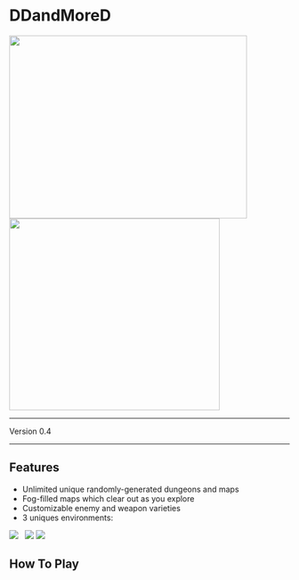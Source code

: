 # DDandMoreD
  
<img src="https://github.com/arzafiruddin/DDandMoreD/blob/d739a5978eb8aa129c03815dbf010dbac268e5b1/readme_assets/logo.jpg" width="427" height="328"> <img src="https://github.com/arzafiruddin/DDandMoreD/blob/221033faf4110f1a7e750cc59bf40fba888956e3/readme_assets/cavedemogif.gif" width="378" height="344">

---

Version 0.4

---

## Features
- Unlimited unique randomly-generated dungeons and maps
- Fog-filled maps which clear out as you explore
- Customizable enemy and weapon varieties
- 3 uniques environments:

<img src="https://github.com/arzafiruddin/DDandMoreD/blob/c973595ed970a295cad71cd7e941f0d1f37e4478/readme_assets/cavegengif.gif"> &nbsp; <img src="https://github.com/arzafiruddin/DDandMoreD/blob/c973595ed970a295cad71cd7e941f0d1f37e4478/readme_assets/snowgengif.gif"> <img src="https://github.com/arzafiruddin/DDandMoreD/blob/c973595ed970a295cad71cd7e941f0d1f37e4478/readme_assets/matrixgengif.gif">


## How To Play
